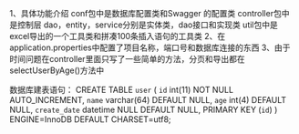 1、具体功能介绍
    conf包中是数据库配置类和Swagger 的配置类
    controller包中是控制层
    dao，entity，service分别是实体类，dao接口和实现类
    util包中是excel导出的一个工具类和拼凑100条插入语句的工具类
2、在application.properties中配置了项目名称，端口号和数据库连接的东西
3、由于时间问题在controller里面只写了一些简单的方法，分页和导出都在selectUserByAge()方法中

数据库建表语句：
CREATE TABLE `user` (
      `id` int(11) NOT NULL AUTO_INCREMENT,
      `name` varchar(64) DEFAULT NULL,
      `age` int(4) DEFAULT NULL,
      `create_date` datetime NULL DEFAULT NULL,
      PRIMARY KEY (`id`)
) ENGINE=InnoDB DEFAULT CHARSET=utf8;